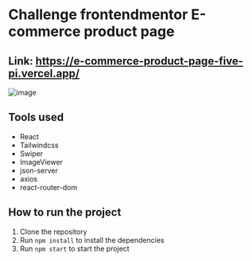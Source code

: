 # Challenge frontendmentor E-commerce product page
## Link: https://e-commerce-product-page-five-pi.vercel.app/

![image](https://github.com/user-attachments/assets/72895bd9-02ad-4615-b432-a68fa3746abf)
## Tools used
- React
- Tailwindcss
- Swiper
- ImageViewer
- json-server
- axios
- react-router-dom

## How to run the project
1. Clone the repository
2. Run `npm install` to install the dependencies
4. Run `npm start` to start the project